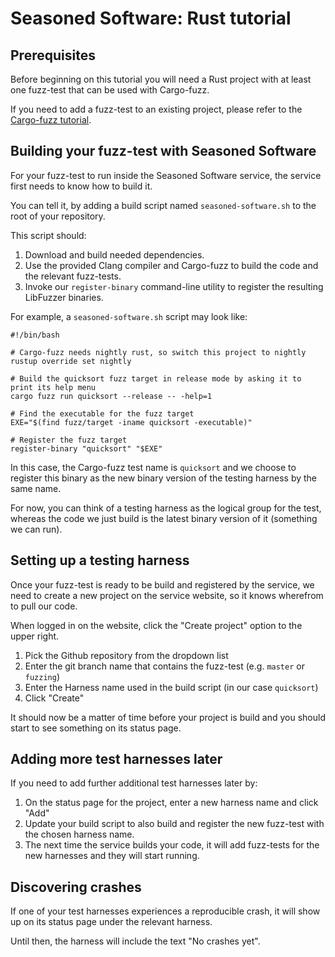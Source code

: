# Seasoned Software: Rust tutorial

## Prerequisites
Before beginning on this tutorial you will need a Rust project with at least one fuzz-test that can be used with Cargo-fuzz.

If you need to add a fuzz-test to an existing project, please refer to the [Cargo-fuzz tutorial](https://rust-fuzz.github.io/book/cargo-fuzz/tutorial.html).

## Building your fuzz-test with Seasoned Software
For your fuzz-test to run inside the Seasoned Software service, the service first needs to know how to build it.

You can tell it, by adding a build script named `seasoned-software.sh` to the root of your repository.

This script should:
1. Download and build needed dependencies.
1. Use the provided Clang compiler and Cargo-fuzz to build the code and the relevant fuzz-tests.
1. Invoke our `register-binary` command-line utility to register the resulting LibFuzzer binaries.

For example, a `seasoned-software.sh` script may look like:
```
#!/bin/bash

# Cargo-fuzz needs nightly rust, so switch this project to nightly
rustup override set nightly

# Build the quicksort fuzz target in release mode by asking it to print its help menu
cargo fuzz run quicksort --release -- -help=1

# Find the executable for the fuzz target
EXE="$(find fuzz/target -iname quicksort -executable)"

# Register the fuzz target
register-binary "quicksort" "$EXE"
```

In this case, the Cargo-fuzz test name is `quicksort` and we choose to register this binary as the new binary version of the testing harness by the same name.

For now, you can think of a testing harness as the logical group for the test, whereas the code we just build is the latest binary version of it (something we can run).

## Setting up a testing harness
Once your fuzz-test is ready to be build and registered by the service, we need to create a new project on the service website, so it knows wherefrom to pull our code.

When logged in on the website, click the "Create project" option to the upper right.

1. Pick the Github repository from the dropdown list
1. Enter the git branch name that contains the fuzz-test (e.g. `master` or `fuzzing`)
1. Enter the Harness name used in the build script (in our case `quicksort`)
1. Click "Create"

It should now be a matter of time before your project is build and you should start to see something on its status page.

## Adding more test harnesses later
If you need to add further additional test harnesses later by:
1. On the status page for the project, enter a new harness name and click "Add"
2. Update your build script to also build and register the new fuzz-test with the chosen harness name.
3. The next time the service builds your code, it will add fuzz-tests for the new harnesses and they will start running.

## Discovering crashes
If one of your test harnesses experiences a reproducible crash, it will show up on its status page under the relevant harness.

Until then, the harness will include the text "No crashes yet".
